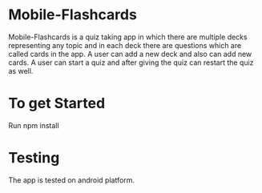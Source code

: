 # Mobile-Flashcards


Mobile-Flashcards is a quiz taking app in which there are multiple decks representing any topic and in each deck there are questions which are called cards in the app. 
A user can add a new deck and also can add new cards. A user can start a quiz and after giving the quiz can restart the quiz as well.

# To get Started
Run npm install

# Testing
The app is tested on android platform.
